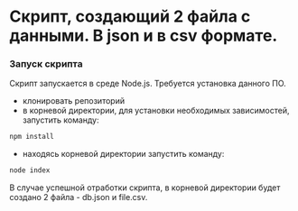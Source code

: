 # Скрипт, создающий 2 файла с данными. В json и в csv формате.

### Запуск скрипта

Скрипт запускается в среде Node.js. Требуется установка данного ПО.

- клонировать репозиторий
- в корневой директории, для установки необходимых зависимостей, запустить команду:

```sh
npm install
```

- находясь корневой директории запустить команду:

```sh
node index
```

В случае успешной отработки скрипта, в корневой директории будет создано 2 файла - db.json и file.csv.
